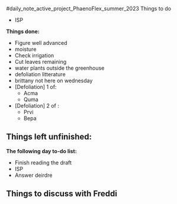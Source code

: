 #daily_note_active_project_PhaenoFlex_summer_2023
Things to do
-  ISP

**Things done:**
- Figure well advanced
- moisture 
-  Check irrigation
- Cut leaves remaining 
- water plants outside the greenhouse
- defoliation litterature
- brittany not here on wednesday
- [Defoliation] 1 of:
	- Acma 
	- Quma
- [Defoliation] 2 of :
	- Prvi
	- Bepa

**Things left unfinished:**
- 

**The following day to-do list:**
- Finish reading the draft
- ISP
- Answer deirdre

Things to discuss with Freddi
- 
